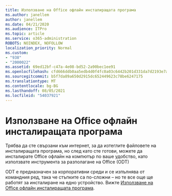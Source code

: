 ```yaml
---
title: Използване на Office офлайн инсталиращата програма
ms.author: janellem
author: janellem
ms.date: 04/21/2020
ms.audience: ITPro
ms.topic: article
ms.service: o365-administration
ROBOTS: NOINDEX, NOFOLLOW
localization_priority: Normal
ms.custom:
- "938"
- "2000022"
ms.assetid: 69ed12bf-c47a-4e08-bd52-2a90bec1ee91
ms.openlocfilehash: cfd666ddb0aa5edb4d0f4fc0a03c6442b201d331da7d2193e7ad8615790c36a6
ms.sourcegitcommit: b5f7da89a650d2915dc652449623c78be6247175
ms.translationtype: MT
ms.contentlocale: bg-BG
ms.lasthandoff: 08/05/2021
ms.locfileid: "54037921"
---
```

# <a name="use-the-office-offline-installer"></a>Използване на Office офлайн инсталиращата програма

Трябва да сте свързани към интернет, за да изтеглите файловете на инсталиращата програма, но след като сте готови, можете да инсталирате Office офлайн на компютър по ваше удобство, като използвате инструмента за разполагане на Office (ODT)

ODT е предназначен за корпоративни среди и се изпълнява от командния ред, така че стъпките са по-сложни – но те все още ще работят за инсталиране на едно устройство. Вижте [Използване на Office офлайн инсталиращата програма](https://support.office.com/article/f0a85fe7-118f-41cb-a791-d59cef96ad1c?wt.mc_id=Alchemy_ClientDIA).
  